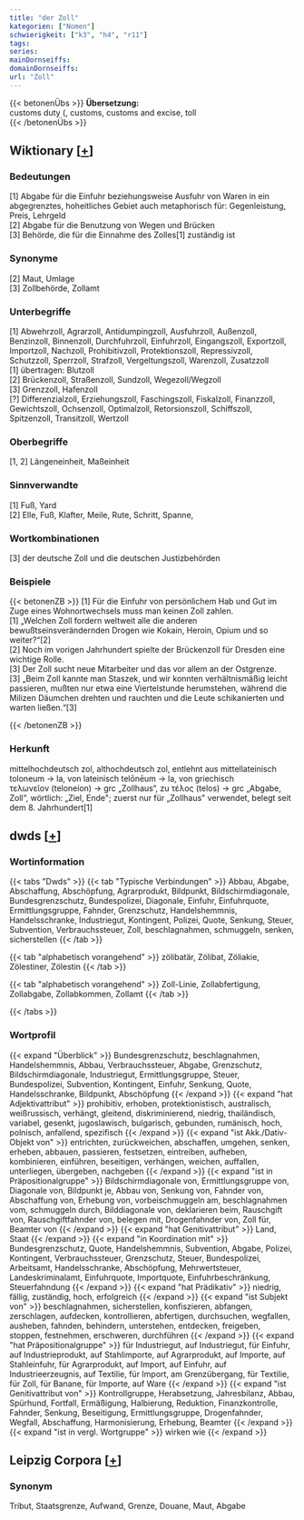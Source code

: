 ```yaml
---
title: "der Zoll"
kategorien: ["Nomen"]
schwierigkeit: ["k3", "h4", "r11"]
tags:
series:
mainDornseiffs:
domainDornseiffs:
url: "Zoll"
---
```


{{< betonenÜbs >}}
**Übersetzung:**  
customs duty (, customs, customs and excise, toll  
{{< /betonenÜbs >}}

## Wiktionary [[+](https://de.wiktionary.org/wiki/Zoll)]

### Bedeutungen
[1] Abgabe für die Einfuhr beziehungsweise Ausfuhr von Waren in ein abgegrenztes, hoheitliches Gebiet auch metaphorisch für: Gegenleistung, Preis, Lehrgeld  
[2] Abgabe für die Benutzung von Wegen und Brücken  
[3] Behörde, die für die Einnahme des Zolles[1] zuständig ist  

### Synonyme
[2] Maut, Umlage  
[3] Zollbehörde, Zollamt  

### Unterbegriffe
[1] Abwehrzoll, Agrarzoll, Antidumpingzoll, Ausfuhrzoll, Außenzoll, Benzinzoll, Binnenzoll, Durchfuhrzoll, Einfuhrzoll, Eingangszoll, Exportzoll, Importzoll, Nachzoll, Prohibitivzoll, Protektionszoll, Repressivzoll, Schutzzoll, Sperrzoll, Strafzoll, Vergeltungszoll, Warenzoll, Zusatzzoll  
[1] übertragen: Blutzoll  
[2] Brückenzoll, Straßenzoll, Sundzoll, Wegezoll/Wegzoll  
[3] Grenzzoll, Hafenzoll  
[?] Differenzialzoll, Erziehungszoll, Faschingszoll, Fiskalzoll, Finanzzoll, Gewichtszoll, Ochsenzoll, Optimalzoll, Retorsionszoll, Schiffszoll, Spitzenzoll, Transitzoll, Wertzoll  

### Oberbegriffe
[1, 2] Längeneinheit, Maßeinheit  

### Sinnverwandte
[1] Fuß, Yard  
[2] Elle, Fuß, Klafter, Meile, Rute, Schritt, Spanne,  

### Wortkombinationen
[3] der deutsche Zoll und die deutschen Justizbehörden  

### Beispiele
{{< betonenZB >}}
[1] Für die Einfuhr von persönlichem Hab und Gut im Zuge eines Wohnortwechsels muss man keinen Zoll zahlen.  
[1] „Welchen Zoll fordern weltweit alle die anderen bewußtseinsverändernden Drogen wie Kokain, Heroin, Opium und so weiter?“[2]  
[2] Noch im vorigen Jahrhundert spielte der Brückenzoll für Dresden eine wichtige Rolle.  
[3] Der Zoll sucht neue Mitarbeiter und das vor allem an der Ostgrenze.  
[3] „Beim Zoll kannte man Staszek, und wir konnten verhältnismäßig leicht passieren, mußten nur etwa eine Viertelstunde herumstehen, während die Milizen Däumchen drehten und rauchten und die Leute schikanierten und warten ließen.“[3]  

{{< /betonenZB >}}
### Herkunft
mittelhochdeutsch zol, althochdeutsch zol, entlehnt aus mittellateinisch toloneum → la, von lateinisch telōnēum → la, von griechisch τελωνεῖον (teloneíon) → grc „Zollhaus“, zu τέλος (telos) → grc „Abgabe, Zoll“, wörtlich: „Ziel, Ende"; zuerst nur für „Zollhaus" verwendet, belegt seit dem 8. Jahrhundert[1]  



## dwds [[+](https://www.dwds.de/wb/Zoll)]

### Wortinformation
{{< tabs "Dwds" >}}
{{< tab "Typische Verbindungen" >}}
Abbau, Abgabe, Abschaffung, Abschöpfung, Agrarprodukt, Bildpunkt, Bildschirmdiagonale, Bundesgrenzschutz, Bundespolizei, Diagonale, Einfuhr, Einfuhrquote, Ermittlungsgruppe, Fahnder, Grenzschutz, Handelshemmnis, Handelsschranke, Industriegut, Kontingent, Polizei, Quote, Senkung, Steuer, Subvention, Verbrauchssteuer, Zoll, beschlagnahmen, schmuggeln, senken, sicherstellen
{{< /tab >}}

{{< tab "alphabetisch vorangehend" >}}
zölibatär, Zölibat, Zöliakie, Zölestiner, Zölestin
{{< /tab >}}

{{< tab "alphabetisch vorangehend" >}}
Zoll-Linie, Zollabfertigung, Zollabgabe, Zollabkommen, Zollamt
{{< /tab >}}

{{< /tabs >}}

### Wortprofil
{{< expand "Überblick" >}} Bundesgrenzschutz, beschlagnahmen, Handelshemmnis, Abbau, Verbrauchssteuer, Abgabe, Grenzschutz, Bildschirmdiagonale, Industriegut, Ermittlungsgruppe, Steuer, Bundespolizei, Subvention, Kontingent, Einfuhr, Senkung, Quote, Handelsschranke, Bildpunkt, Abschöpfung {{< /expand >}}
{{< expand "hat Adjektivattribut" >}} prohibitiv, erhoben, protektionistisch, australisch, weißrussisch, verhängt, gleitend, diskriminierend, niedrig, thailändisch, variabel, gesenkt, jugoslawisch, bulgarisch, gebunden, rumänisch, hoch, polnisch, anfallend, spezifisch {{< /expand >}}
{{< expand "ist Akk./Dativ-Objekt von" >}} entrichten, zurückweichen, abschaffen, umgehen, senken, erheben, abbauen, passieren, festsetzen, eintreiben, aufheben, kombinieren, einführen, beseitigen, verhängen, weichen, auffallen, unterliegen, übergeben, nachgeben {{< /expand >}}
{{< expand "ist in Präpositionalgruppe" >}} Bildschirmdiagonale von, Ermittlungsgruppe von, Diagonale von, Bildpunkt je, Abbau von, Senkung von, Fahnder von, Abschaffung von, Erhebung von, vorbeischmuggeln am, beschlagnahmen vom, schmuggeln durch, Bilddiagonale von, deklarieren beim, Rauschgift von, Rauschgiftfahnder von, belegen mit, Drogenfahnder von, Zoll für, Beamter von {{< /expand >}}
{{< expand "hat Genitivattribut" >}} Land, Staat {{< /expand >}}
{{< expand "in Koordination mit" >}} Bundesgrenzschutz, Quote, Handelshemmnis, Subvention, Abgabe, Polizei, Kontingent, Verbrauchssteuer, Grenzschutz, Steuer, Bundespolizei, Arbeitsamt, Handelsschranke, Abschöpfung, Mehrwertsteuer, Landeskriminalamt, Einfuhrquote, Importquote, Einfuhrbeschränkung, Steuerfahndung {{< /expand >}}
{{< expand "hat Prädikativ" >}} niedrig, fällig, zuständig, hoch, erfolgreich {{< /expand >}}
{{< expand "ist Subjekt von" >}} beschlagnahmen, sicherstellen, konfiszieren, abfangen, zerschlagen, aufdecken, kontrollieren, abfertigen, durchsuchen, wegfallen, ausheben, fahnden, behindern, unterstehen, entdecken, freigeben, stoppen, festnehmen, erschweren, durchführen {{< /expand >}}
{{< expand "hat Präpositionalgruppe" >}} für Industriegut, auf Industriegut, für Einfuhr, auf Industrieprodukt, auf Stahlimporte, auf Agrarprodukt, auf Importe, auf Stahleinfuhr, für Agrarprodukt, auf Import, auf Einfuhr, auf Industrieerzeugnis, auf Textilie, für Import, am Grenzübergang, für Textilie, für Zoll, für Banane, für Importe, auf Ware {{< /expand >}}
{{< expand "ist Genitivattribut von" >}} Kontrollgruppe, Herabsetzung, Jahresbilanz, Abbau, Spürhund, Fortfall, Ermäßigung, Halbierung, Reduktion, Finanzkontrolle, Fahnder, Senkung, Beseitigung, Ermittlungsgruppe, Drogenfahnder, Wegfall, Abschaffung, Harmonisierung, Erhebung, Beamter {{< /expand >}}
{{< expand "ist in vergl. Wortgruppe" >}} wirken wie {{< /expand >}}

## Leipzig Corpora [[+](https://corpora.uni-leipzig.de/en/res?word=Zoll&corpusId=deu_newscrawl-public_2018)]


### Synonym
Tribut, Staatsgrenze, Aufwand, Grenze, Douane, Maut, Abgabe

